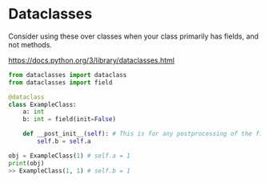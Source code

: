 # Dataclasses

Consider using these over classes when your class primarily has fields, and not methods.

https://docs.python.org/3/library/dataclasses.html

```python
from dataclasses import dataclass
from dataclasses import field

@dataclass
class ExampleClass:
    a: int
    b: int = field(init=False)

    def __post_init__(self): # This is for any postprocessing of the fields that is needed
       	self.b = self.a

obj = ExampleClass(1) # self.a = 1
print(obj)
>> ExampleClass(1, 1) # self.b = 1
```

